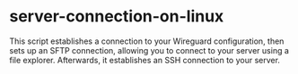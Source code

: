 # server-connection-on-linux
This script establishes a connection to your Wireguard configuration, then sets up an SFTP connection, allowing you to connect to your server using a file explorer. Afterwards, it establishes an SSH connection to your server.
